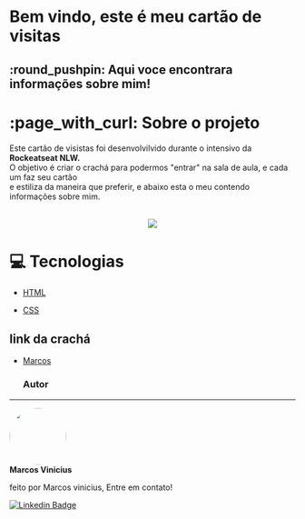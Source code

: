<h1>Bem vindo, este é meu cartão de visitas </h1>
<h2>:round_pushpin: Aqui voce encontrara informações sobre mim! </2>
<h1>:page_with_curl: Sobre o projeto</h1>
<p>Este cartão de visistas foi desenvolvilvido durante o intensivo da <b>Rockeatseat NLW.</b><br>O objetivo é criar o crachá para podermos "entrar" na sala de aula, e cada um faz seu cartão<br> e estiliza da maneira que preferir, e abaixo esta o meu contendo informações sobre mim.</br>  </br></p>

<div align="center">
  <img src="https://user-images.githubusercontent.com/89174923/148200157-21aba711-faff-4d46-9ff5-d92c4ec6debd.PNG"/>
  </div>
<h1>💻 Tecnologias </h1>

   * [HTML](https://developer.mozilla.org/pt-BR/docs/Web/HTML)
   
   * [CSS](https://developer.mozilla.org/pt-BR/docs/Web/CSS)
  
  <h2>link da crachá </h2>

* [Marcos ](https://thirsty-bhaskara-c152bc.netlify.app/)


  ### Autor
---


 <img style="border-radius: 50%;" src="https://user-images.githubusercontent.com/89174923/147839122-93c661b5-f4be-44b6-8efc-4430861eacfe.png" width="100px;" alt=""/>
 <br />
 <b>Marcos Vinicius</b></sub>


feito por Marcos vinicius, Entre em contato!  

[![Linkedin Badge](https://img.shields.io/badge/-marcos-blue?style=flat-square&logo=Linkedin&logoColor=white&link=https://www.linkedin.com/in/marcos-vinicius-8841a1171/)](https://www.linkedin.com/in/marcos-vinicius-8841a1171/) 

